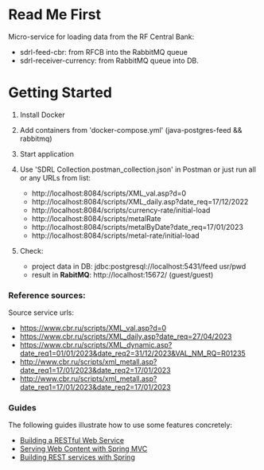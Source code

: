 # Read Me First

Micro-service for loading data from the RF Central Bank:
   - sdrl-feed-cbr: from RFCB into the RabbitMQ queue
   - sdrl-receiver-currency: from RabbitMQ queue into DB.


# Getting Started
1) Install Docker
2) Add containers from 'docker-compose.yml' (java-postgres-feed && rabbitmq)
3) Start application
4) Use 'SDRL Collection.postman_collection.json' in Postman or just run all or any URLs from list: 
    - http://localhost:8084/scripts/XML_val.asp?d=0
    - http://localhost:8084/scripts/XML_daily.asp?date_req=17/12/2022
    - http://localhost:8084/scripts/currency-rate/initial-load
    - http://localhost:8084/scripts/metalRate
    - http://localhost:8084/scripts/metalByDate?date_req=17/01/2023
    - http://localhost:8084/scripts/metal-rate/initial-load

5) Check: 
   - project data in DB: jdbc:postgresql://localhost:5431/feed         usr/pwd
   - result in **RabitMQ**: http://localhost:15672/  (guest/guest) 

### Reference sources: 

Source service urls:
- https://www.cbr.ru/scripts/XML_val.asp?d=0
- https://www.cbr.ru/scripts/XML_daily.asp?date_req=27/04/2023
- https://www.cbr.ru/scripts/XML_dynamic.asp?date_req1=01/01/2023&date_req2=31/12/2023&VAL_NM_RQ=R01235
- http://www.cbr.ru/scripts/xml_metall.asp?date_req1=17/01/2023&date_req2=17/01/2023
- http://www.cbr.ru/scripts/xml_metall.asp?date_req1=17/01/2023&date_req2=17/01/2023


### Guides
The following guides illustrate how to use some features concretely:

* [Building a RESTful Web Service](https://spring.io/guides/gs/rest-service/)
* [Serving Web Content with Spring MVC](https://spring.io/guides/gs/serving-web-content/)
* [Building REST services with Spring](https://spring.io/guides/tutorials/rest/)

